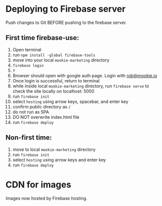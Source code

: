 # Deploying to Firebase server

Push changes to Git BEFORE pushing to the firebase server.

## First time firebase-use:

1. Open terminal
2. run `npm install -global firebase-tools`
3. move into your local `mookie-marketing` directory
4. `firebase login`
5. `Y`
6. Browser should open with google auth page. Login with rob@mookie.io
7. Once login is successful, return to terminal
8. while inside local `mookie-marketing` directory, run `firebase serve` to check the site locally on localhost: 5000
9. run `firebase init`
10. select `hosting` using arrow keys, spacebar, and enter key
11. confirm public directory as `/`
12. do not run as SPA
13. DO NOT overwrite index.html file
14. run `firebase deploy`

## Non-first time:

1. move to local `mookie-marketing` directory
2. run `firebase init`
3. select `hosting` using arrow keys and enter key
4. run `firebase deploy`

# CDN for images

Images now hosted by Firebase hosting.
